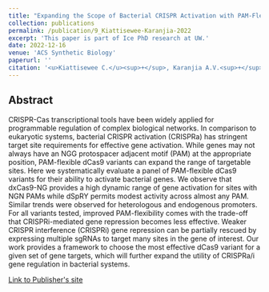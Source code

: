 ```yaml
---
title: "Expanding the Scope of Bacterial CRISPR Activation with PAM-Flexible dCas9 Variants"
collection: publications
permalink: /publication/9_Kiattisewee-Karanjia-2022
excerpt: 'This paper is part of Ice PhD research at UW.'
date: 2022-12-16
venue: 'ACS Synthetic Biology'
paperurl: ''
citation: '<u>Kiattisewee C.</u><sup>+</sup>, Karanjia A.V.<sup>+</sup>, Legut M., Daniloski Z., Koplik S.E., Nelson J., Kleinstiver B.P., Sanjana N.E., Carothers J.M.<sup>†</sup>, Zalatan J.G.<sup>†</sup> (2022). &quot;Expanding the Scope of Bacterial CRISPR Activation with PAM-Flexible dCas9 Variants.&quot; <i>ACS Synthetic Biology</i>. 11(12):4103-4112. PMID: 36378874.'
---
```


## Abstract

CRISPR-Cas transcriptional tools have been widely applied for programmable regulation of complex biological networks. In comparison to eukaryotic systems, bacterial CRISPR activation (CRISPRa) has stringent target site requirements for effective gene activation. While genes may not always have an NGG protospacer adjacent motif (PAM) at the appropriate position, PAM-flexible dCas9 variants can expand the range of targetable sites. Here we systematically evaluate a panel of PAM-flexible dCas9 variants for their ability to activate bacterial genes. We observe that dxCas9-NG provides a high dynamic range of gene activation for sites with NGN PAMs while dSpRY permits modest activity across almost any PAM. Similar trends were observed for heterologous and endogenous promoters. For all variants tested, improved PAM-flexibility comes with the trade-off that CRISPRi-mediated gene repression becomes less effective. Weaker CRISPR interference (CRISPRi) gene repression can be partially rescued by expressing multiple sgRNAs to target many sites in the gene of interest. Our work provides a framework to choose the most effective dCas9 variant for a given set of gene targets, which will further expand the utility of CRISPRa/i gene regulation in bacterial systems.

[Link to Publisher's site](https://pubs.acs.org/doi/10.1021/acssynbio.2c00405)
